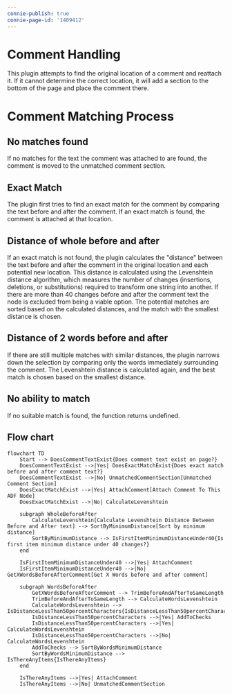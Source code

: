 ```yaml
---
connie-publish: true
connie-page-id: '1409412'
---
```

# Comment Handling

This plugin attempts to find the original location of a comment and reattach it. If it cannot determine the correct location, it will add a section to the bottom of the page and place the comment there.

# Comment Matching Process

## No matches found
If no matches for the text the comment was attached to are found, the comment is moved to the unmatched comment section.

## Exact Match
The plugin first tries to find an exact match for the comment by comparing the text before and after the comment. If an exact match is found, the comment is attached at that location.

## Distance of whole before and after 
If an exact match is not found, the plugin calculates the "distance" between the text before and after the comment in the original location and each potential new location. This distance is calculated using the Levenshtein distance algorithm, which measures the number of changes (insertions, deletions, or substitutions) required to transform one string into another. If there are more than 40 changes before and after the comment text the node is excluded from being a viable option. The potential matches are sorted based on the calculated distances, and the match with the smallest distance is chosen.

## Distance of 2 words before and after
If there are still multiple matches with similar distances, the plugin narrows down the selection by comparing only the words immediately surrounding the comment. The Levenshtein distance is calculated again, and the best match is chosen based on the smallest distance.

## No ability to match
If no suitable match is found, the function returns undefined.

## Flow chart
```mermaid
flowchart TD
    Start --> DoesCommentTextExist{Does comment text exist on page?}
    DoesCommentTextExist -->|Yes| DoesExactMatchExist{Does exact match before and after comment text?}
    DoesCommentTextExist -->|No| UnmatchedCommentSection[Unmatched Comment Section]
    DoesExactMatchExist -->|Yes| AttachComment[Attach Comment To This ADF Node]
    DoesExactMatchExist -->|No| CalculateLevenshtein

    subgraph WholeBeforeAfter
        CalculateLevenshtein[Calculate Levenshtein Distance Between Before and After text] --> SortByMinimumDistance[Sort by minimum distance]
        SortByMinimumDistance --> IsFirstItemMinimumDistanceUnder40{Is first item minimum distance under 40 changes?}
    end

    IsFirstItemMinimumDistanceUnder40 -->|Yes| AttachComment
    IsFirstItemMinimumDistanceUnder40 -->|No| GetXWordsBeforeAfterComment[Get X Words before and after comment]

    subgraph WordsBeforeAfter
        GetXWordsBeforeAfterComment --> TrimBeforeAndAfterToSameLength
        TrimBeforeAndAfterToSameLength --> CalculateWordsLevenshtein
        CalculateWordsLevenshtein --> IsDistanceLessThan50percentCharacters{IsDistanceLessThan50percentCharacters}
        IsDistanceLessThan50percentCharacters -->|Yes| AddToChecks
        IsDistanceLessThan50percentCharacters -->|Yes| CalculateWordsLevenshtein
        IsDistanceLessThan50percentCharacters -->|No| CalculateWordsLevenshtein
        AddToChecks --> SortByWordsMinimumDistance
        SortByWordsMinimumDistance --> IsThereAnyItems{IsThereAnyItems}
    end

    IsThereAnyItems -->|Yes| AttachComment
    IsThereAnyItems -->|No| UnmatchedCommentSection
```
